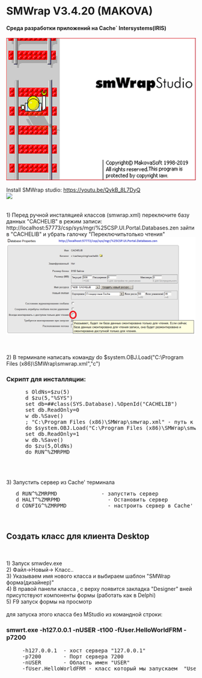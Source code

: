 # SMWrap V3.4.20 (MAKOVA)  
<!--<h3>www.smwrap.ru</h3>-->
<h4>Среда разработки приложений на Cache` Intersystems(IRIS)</h4>
 <img src="https://github.com/MyasnikovIA/SMWrap2017/blob/master/logo.png?raw=true"/>

Install SMWrap studio: https://youtu.be/QykB_8L7DyQ <br>
[![](http://img.youtube.com/vi/QrpkW_bTKHI/0.jpg)](https://youtu.be/QykB_8L7DyQ "")

<br> 1) Перед ручной инсталяцией классов (smwrap.xml) переключите базу данных "CACHELIB" в режим записи:
<br> http://localhost:57773/csp/sys/mgr/%25CSP.UI.Portal.Databases.zen  зайти в "CACHELIB" и убрать галочку "Переключитьтолько чтения"
 <img src="https://github.com/MyasnikovIA/SMWrap2017/blob/master/CacheLib(ReadOnly).png?raw=true"/>
 
<br> 
 <br> 2) В терминале написать команду   do $system.OBJ.Load("C:\Program Files (x86)\SMWrap\smwrap.xml","c")
 <h3> Скрипт для инсталляции:</h3>
 <pre>
      s OldNs=$zu(5)
      d $zu(5,"%SYS")
      set db=##class(SYS.Database).%OpenId("CACHELIB")
      set db.ReadOnly=0 
      w db.%Save()
      ; "C:\Program Files (x86)\SMWrap\smwrap.xml" - путь к файлу на сервере   
      do $system.OBJ.Load("C:\Program Files (x86)\SMWrap\smwrap.xml","c")  
      set db.ReadOnly=1
      w db.%Save()
      do $zu(5,OldNs)
      do RUN^%ZMRPMD
 </pre>
<br> 
<br> 3) Запустить сервер из Cache' терминала
<pre>
   d RUN^%ZMRPMD              - запустить сервер
   d HALT^%ZMRPMD               - Остановить сервер
   d CONFIG^%ZMRPMD             - настроить сервер в Cache' терминале
</pre>

<br> <h2>Создать класс для клиента Desktop</h2>
<br>
<br> 1) Запуск smwdev.exe
<br> 2) Файл->Новый-> Класс..
<br> 3) Указываем имя нового класса и выбираем шаблон "SMWrap форма(дизайнер)" 
<br> 4) В правой панели класса , с верху появится закладка "Designer"  вней присутствуют компоненты формы (работать как в Delphi)
<br> 5) F9 запуск формы на просмотр
<br>
<br> для запуска этого класса без MStudio из командной строки:
<h3>smwrt.exe -h127.0.0.1 -nUSER -t100 -fUser.HelloWorldFRM -p7200</h3>
<pre>
     -h127.0.0.1  - хост сервера "127.0.0.1"
     -p7200       - Порт сервера 7200
     -nUSER       - Область имен "USER"
     -fUser.HelloWorldFRM - класс который мы запускаем  "User.HelloWorldFRM" 
</pre>









